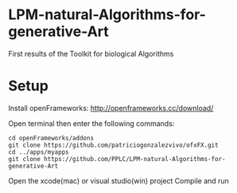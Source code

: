 # LPM-natural-Algorithms-for-generative-Art
First results of the Toolkit for biological Algorithms

# Setup
Install openFrameworks: http://openframeworks.cc/download/

Open terminal then enter the following commands:
```
cd openFrameworks/addons
git clone https://github.com/patriciogonzalezvivo/ofxFX.git
cd ../apps/myapps
git clone https://github.com/PPLC/LPM-natural-Algorithms-for-generative-Art
```

Open the xcode(mac) or visual studio(win) project
Compile and run
